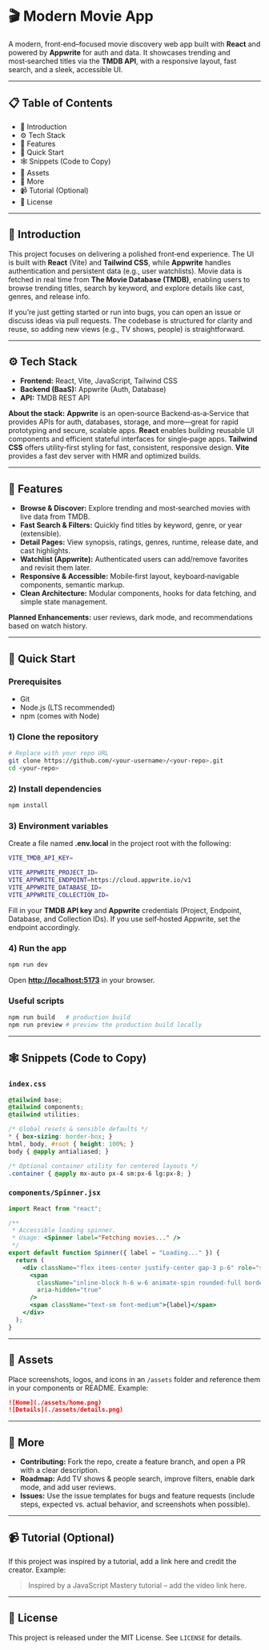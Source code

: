 # 🎬 Modern Movie App

A modern, front‑end–focused movie discovery web app built with **React** and powered by **Appwrite** for auth and data. It showcases trending and most‑searched titles via the **TMDB API**, with a responsive layout, fast search, and a sleek, accessible UI.

---

## 📋 Table of Contents

* 🤖 Introduction
* ⚙️ Tech Stack
* 🔋 Features
* 🤸 Quick Start
* 🕸️ Snippets (Code to Copy)
* 🔗 Assets
* 🚀 More
* 📹 Tutorial (Optional)
* 📝 License

---

## 🤖 Introduction

This project focuses on delivering a polished front‑end experience. The UI is built with **React** (Vite) and **Tailwind CSS**, while **Appwrite** handles authentication and persistent data (e.g., user watchlists). Movie data is fetched in real time from **The Movie Database (TMDB)**, enabling users to browse trending titles, search by keyword, and explore details like cast, genres, and release info.

If you’re just getting started or run into bugs, you can open an issue or discuss ideas via pull requests. The codebase is structured for clarity and reuse, so adding new views (e.g., TV shows, people) is straightforward.

---

## ⚙️ Tech Stack

* **Frontend:** React, Vite, JavaScript, Tailwind CSS
* **Backend (BaaS):** Appwrite (Auth, Database)
* **API:** TMDB REST API

**About the stack:**
**Appwrite** is an open‑source Backend‑as‑a‑Service that provides APIs for auth, databases, storage, and more—great for rapid prototyping and secure, scalable apps.
**React** enables building reusable UI components and efficient stateful interfaces for single‑page apps.
**Tailwind CSS** offers utility‑first styling for fast, consistent, responsive design.
**Vite** provides a fast dev server with HMR and optimized builds.

---

## 🔋 Features

* **Browse & Discover:** Explore trending and most‑searched movies with live data from TMDB.
* **Fast Search & Filters:** Quickly find titles by keyword, genre, or year (extensible).
* **Detail Pages:** View synopsis, ratings, genres, runtime, release date, and cast highlights.
* **Watchlist (Appwrite):** Authenticated users can add/remove favorites and revisit them later.
* **Responsive & Accessible:** Mobile‑first layout, keyboard‑navigable components, semantic markup.
* **Clean Architecture:** Modular components, hooks for data fetching, and simple state management.

**Planned Enhancements:** user reviews, dark mode, and recommendations based on watch history.

---

## 🤸 Quick Start

### Prerequisites

* Git
* Node.js (LTS recommended)
* npm (comes with Node)

### 1) Clone the repository

```bash
# Replace with your repo URL
git clone https://github.com/<your-username>/<your-repo>.git
cd <your-repo>
```

### 2) Install dependencies

```bash
npm install
```

### 3) Environment variables

Create a file named **.env.local** in the project root with the following:

```bash
VITE_TMDB_API_KEY=

VITE_APPWRITE_PROJECT_ID=
VITE_APPWRITE_ENDPOINT=https://cloud.appwrite.io/v1
VITE_APPWRITE_DATABASE_ID=
VITE_APPWRITE_COLLECTION_ID=
```

Fill in your **TMDB API key** and **Appwrite** credentials (Project, Endpoint, Database, and Collection IDs). If you use self‑hosted Appwrite, set the endpoint accordingly.

### 4) Run the app

```bash
npm run dev
```

Open **[http://localhost:5173](http://localhost:5173)** in your browser.

### Useful scripts

```bash
npm run build   # production build
npm run preview # preview the production build locally
```

---

## 🕸️ Snippets (Code to Copy)

### `index.css`

```css
@tailwind base;
@tailwind components;
@tailwind utilities;

/* Global resets & sensible defaults */
* { box-sizing: border-box; }
html, body, #root { height: 100%; }
body { @apply antialiased; }

/* Optional container utility for centered layouts */
.container { @apply mx-auto px-4 sm:px-6 lg:px-8; }
```

### `components/Spinner.jsx`

```jsx
import React from "react";

/**
 * Accessible loading spinner.
 * Usage: <Spinner label="Fetching movies..." />
 */
export default function Spinner({ label = "Loading..." }) {
  return (
    <div className="flex items-center justify-center gap-3 p-6" role="status" aria-live="polite">
      <span
        className="inline-block h-6 w-6 animate-spin rounded-full border-2 border-current border-t-transparent"
        aria-hidden="true"
      />
      <span className="text-sm font-medium">{label}</span>
    </div>
  );
}
```

---

## 🔗 Assets

Place screenshots, logos, and icons in an `/assets` folder and reference them in your components or README. Example:

```md
![Home](./assets/home.png)
![Details](./assets/details.png)
```

---

## 🚀 More

* **Contributing:** Fork the repo, create a feature branch, and open a PR with a clear description.
* **Roadmap:** Add TV shows & people search, improve filters, enable dark mode, and add user reviews.
* **Issues:** Use the issue templates for bugs and feature requests (include steps, expected vs. actual behavior, and screenshots when possible).

---

## 📹 Tutorial (Optional)

If this project was inspired by a tutorial, add a link here and credit the creator. Example:

> Inspired by a JavaScript Mastery tutorial – add the video link here.

---

## 📝 License

This project is released under the MIT License. See `LICENSE` for details.
